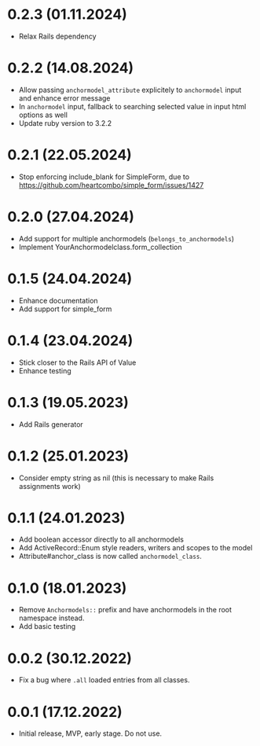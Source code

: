 # 0.2.3 (01.11.2024)

- Relax Rails dependency

# 0.2.2 (14.08.2024)

- Allow passing `anchormodel_attribute` explicitely to `anchormodel` input and enhance error message
- In `anchormodel` input, fallback to searching selected value in input html options as well
- Update ruby version to 3.2.2

# 0.2.1 (22.05.2024)

- Stop enforcing include_blank for SimpleForm, due to https://github.com/heartcombo/simple_form/issues/1427

# 0.2.0 (27.04.2024)

- Add support for multiple anchormodels (`belongs_to_anchormodels`)
- Implement YourAnchormodelclass.form_collection

# 0.1.5 (24.04.2024)

- Enhance documentation
- Add support for simple_form

# 0.1.4 (23.04.2024)

- Stick closer to the Rails API of Value
- Enhance testing

# 0.1.3 (19.05.2023)

- Add Rails generator

# 0.1.2 (25.01.2023)

- Consider empty string as nil (this is necessary to make Rails assignments work)

# 0.1.1 (24.01.2023)

- Add boolean accessor directly to all anchormodels
- Add ActiveRecord::Enum style readers, writers and scopes to the model
- Attribute#anchor_class is now called `anchormodel_class`.

# 0.1.0 (18.01.2023)

- Remove `Anchormodels::` prefix and have anchormodels in the root namespace instead.
- Add basic testing

# 0.0.2 (30.12.2022)

- Fix a bug where `.all` loaded entries from all classes.

# 0.0.1 (17.12.2022)

- Initial release, MVP, early stage. Do not use.